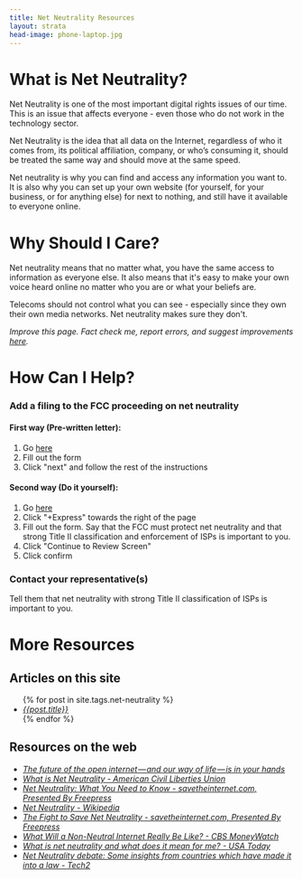 ```yaml
---
title: Net Neutrality Resources
layout: strata
head-image: phone-laptop.jpg
---
```

<a id="what-is-it"></a>
# What is Net Neutrality?
Net Neutrality is one of the most important digital rights issues of our time. This is an issue that affects everyone - even those who do not work in the technology sector.

Net Neutrality is the idea that all data on the Internet, regardless of who it comes from, its political affiliation, company, or who’s consuming it, should be treated the same way and should move at the same speed.

Net neutrality is why you can find and access any information you want to. It is also why you can set up your own website (for yourself, for your business, or for anything else) for next to nothing, and still have it available to everyone online.

<a id="why-should-i-care"></a>
# Why Should I Care?
Net neutrality means that no matter what, you have the same access to information as everyone else. It also means that it's easy to make your own voice heard online no matter who you are or what your beliefs are.

Telecoms should not control what you can see - especially since they own their own media networks. Net neutrality makes sure they don't.

_Improve this page. Fact check me, report errors, and suggest improvements [here]({{site.url}}/factcheck)._

<a id="how-can-i-help"></a>
# How Can I Help?

### Add a filing to the FCC proceeding on net neutrality

#### First way (Pre-written letter):
1. Go <a target="_blank" href="https://dearfcc.org">here</a>
2. Fill out the form
3. Click "next" and follow the rest of the instructions

#### Second way (Do it yourself):

1. Go <a target="_blank" href="http://gofccyourself.com">here</a>
2. Click "+Express" towards the right of the page
3. Fill out the form. Say that the FCC must protect net neutrality and that strong Title II classification and enforcement of ISPs is important to you.
4. Click "Continue to Review Screen"
5. Click confirm


### Contact your representative(s)
Tell them that net neutrality with strong Title II classification of ISPs is important to you.

# More Resources

## Articles on this site

<ul>
{% for post in site.tags.net-neutrality %}
<li><em><a href="{{post.url}}">{{post.title}}</a></em></li>
{% endfor %}
</ul>

## Resources on the web
- _[The future of the open internet — and our way of life — is in your hands](https://medium.freecodecamp.com/inside-the-invisible-war-for-the-open-internet-dd31a29a3f08)_
- _[What is Net Neutrality - American Civil Liberties Union](https://www.aclu.org/feature/what-net-neutrality)_
- _[Net Neutrality: What You Need to Know - savetheinternet.com, Presented By Freepress](http://www.savetheinternet.com/net-neutrality-what-you-need-know-now)_
- _[Net Neutrality - Wikipedia](https://en.wikipedia.org/wiki/Net_neutrality)_
- _[The Fight to Save Net Neutrality - savetheinternet.com, Presented By Freepress](http://www.savetheinternet.com/net-neutrality-resources)_
- _[What Will a Non-Neutral Internet Really Be Like? - CBS MoneyWatch](http://www.cbsnews.com/news/what-will-a-non-neutral-net-really-be-like/)_
- _[What is net neutrality and what does it mean for me? - USA Today](http://www.usatoday.com/story/tech/2015/02/24/net-neutrality-what-is-it-guide/23237737/)_
- _[Net Neutrality debate: Some insights from countries which have made it into a law - Tech2](http://tech.firstpost.com/news-analysis/net-neutrality-some-insights-from-countries-which-have-made-it-into-a-law-263072.html)_
